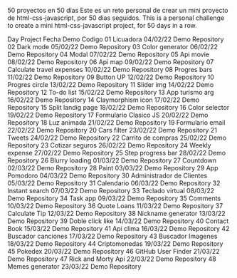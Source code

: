 50 proyectos en 50 días
Este es un reto personal de crear un mini proyecto de html-css-javascript, por 50 dias seguidos.
This is a personal challenge to create a mini html-css-javascript project, for 50 days in a row.

Day	Project	Fecha	Demo	Codigo
01	Licuadora	04/02/22	Demo	Repository
02	Dark mode	05/02/22	Demo	Repository
03	Color generator	06/02/22	Demo	Repository
04	Modal	07/02/22	Demo	Repository
05	Api movie	08/02/22	Demo	Repository
06	Api map	09/02/22	Demo	Repository
07	Calculate travel expenses	10/02/22	Demo	Repository
08	Progres bars	11/02/22	Demo	Repository
09	Button UP	12/02/22	Demo	Repository
10	Progres circle	13/02/22	Demo	Repository
11	Slider img	14/02/22	Demo	Repository
12	To-do list	15/02/22	Demo	Repository
13	App turismo arg	16/02/22	Demo	Repository
14	Claymorphism icon	17/02/22	Demo	Repository
15	Split landig page	18/02/22	Demo	Repository
16	Color selector	19/02/22	Demo	Repository
17	Formulario Clasico JS	20/02/22	Demo	Repository
18	Luz animada	21/02/22	Demo	Repository
19	Formulario email	22/02/22	Demo	Repository
20	Cars filter	23/02/22	Demo	Repository
21	Tweets	24/02/22	Demo	Repository
22	Carrito de compras	25/02/22	Demo	Repository
23	Cotizar seguros	26/02/22	Demo	Repository
24	Weekly expense	27/02/22	Demo	Repository
25	Step progress bar	28/02/22	Demo	Repository
26	Blurry loading	01/03/22	Demo	Repository
27	Countdown	02/03/22	Demo	Repository
28	Paint	03/03/22	Demo	Repository
29	App Pomodoro	04/03/22	Demo	Repository
30	Administrador de Clientes	05/03/22	Demo	Repository
31	Calendario	06/03/22	Demo	Repository
32	Instant search	07/03/22	Demo	Repository
33	Teclado virtual	08/03/22	Demo	Repository
34	Task app	09/03/22	Demo	Repository
35	Comments	10/03/22	Demo	Repository
36	Quote Loans	11/03/22	Demo	Repository
37	Calculate Tip	12/03/22	Demo	Repository
38	Nickname generator	13/03/22	Demo	Repository
39	Doble click like	14/03/22	Demo	Repository
40	Contact Book	15/03/22	Demo	Repository
41	Api clima	16/03/22	Demo	Repository
42	Buscador canciones	17/03/22	Demo	Repository
43	Buscador Imagenes	18/03/22	Demo	Repository
44	Criptomonedas	19/03/22	Demo	Repository
45	Pokedex	20/03/22	Demo	Repository
46	GitHub User Finder	21/03/22	Demo	Repository
47	Rick and Morty Api	22/03/22	Demo	Repository
48	Memes generator	23/03/22	Demo	Repository
